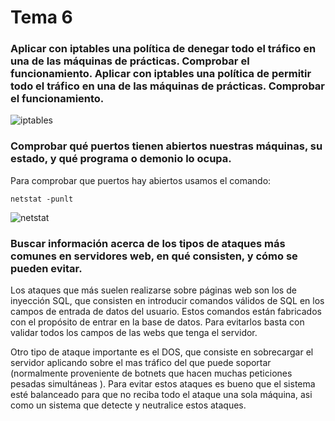 # Tema 6

### Aplicar con iptables una política de denegar todo el tráfico en una de las máquinas de prácticas. Comprobar el funcionamiento. Aplicar con iptables una política de permitir todo el tráfico en una de las máquinas de prácticas. Comprobar el funcionamiento.
![iptables](http://i.imgur.com/StLKWIS.png)
### Comprobar qué puertos tienen abiertos nuestras máquinas, su estado, y qué programa o demonio lo ocupa.
Para comprobar que puertos hay abiertos usamos el comando:

	netstat -punlt 
	
![netstat](http://i.imgur.com/i59GAN7.png)
### Buscar información acerca de los tipos de ataques más comunes en servidores web, en qué consisten, y cómo se pueden evitar.
Los ataques que más suelen realizarse sobre páginas web son los de inyección SQL, que consisten en introducir comandos válidos de SQL en los campos de entrada de datos del usuario. Estos comandos están fabricados con el propósito de entrar en la base de datos. Para evitarlos basta con validar todos los campos de las webs que tenga el servidor.

Otro tipo de ataque importante es el DOS, que consiste en sobrecargar el servidor aplicando sobre el mas tráfico del que puede soportar (normalmente proveniente de botnets que hacen muchas peticiones pesadas simultáneas ). Para evitar estos ataques es bueno que el sistema esté balanceado para que no reciba todo el ataque una sola máquina, asi como un sistema que detecte y neutralice estos ataques.
